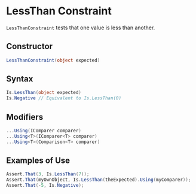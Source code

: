 # LessThan Constraint

`LessThanConstraint` tests that one value is less than another.

## Constructor

```csharp
LessThanConstraint(object expected)
```

## Syntax

```csharp
Is.LessThan(object expected)
Is.Negative // Equivalent to Is.LessThan(0)
```

## Modifiers

```csharp
...Using(IComparer comparer)
...Using<T>(IComparer<T> comparer)
...Using<T>(Comparison<T> comparer)
```

## Examples of Use

```csharp
Assert.That(3, Is.LessThan(7));
Assert.That(myOwnObject, Is.LessThan(theExpected).Using(myComparer));
Assert.That(-5, Is.Negative);
```
